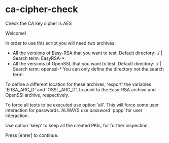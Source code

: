 # ca-cipher-check
Check the CA key cipher is AES


Welcome!

In order to use this script you will need two archives:
* All the versions of Easy-RSA that you want to test.
  Default directory: ./ | Search term: EasyRSA-*
* All the versions of OpenSSL that you want to test.
  Default directory: ./ | Search term: openssl-*
You can only define the directory not the search term.

To define a different location for these archives,
'export' the variables 'ERSA_ARC_D' and 'OSSL_ARC_D',
to point to the Easy-RSA archive and OpenSSl archive,
respectively.

To force all tests to be executed use option 'all'.
This will force some user interaction for passwords.
ALWAYS use password 'pppp' for user interaction.

Use option 'keep' to keep all the created PKIs, for
further inspection.

Press [enter] to continue.

